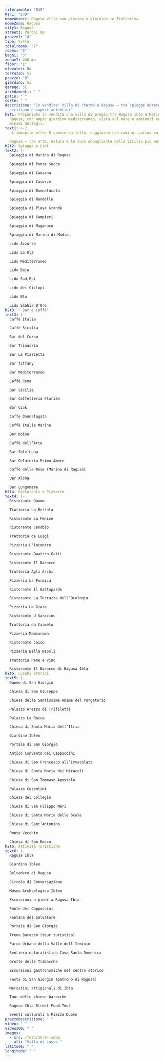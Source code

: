 ```yaml
---
riferimento: "939"
RIF1: "939"
nomeAnunci: Ragusa Villa con piscina e giardino in Trattativa
nomeZona: Ragusa
city1: Ragusa
street1: Peroni 88
prezzo1: "0"
tipo: Villa
totalrooms: "7"
rooms: "6"
bagni: "3"
zonam2: 480 ma
floor: "1"
elevator: No
terrazzo: Si
prezzo: "0"
giardino: Si
garage: Si
arredamenti: " "
patio: " "
corte: " "
descrizione: "In vendita: Villa di charme a Ragusa – tra spiagge dorate, barocco
  siciliano e sapori autentici"
h2t1: Proponiamo in vendita una villa di pregio tra Ragusa Ibla e Marina di
  Ragusa, con ampio giardino mediterraneo, vista sul mare e ambienti curati nei
  minimi dettagli.
text1: >-2
   L'immobile offre 6 camere da letto, soggiorno con camino, cucina in muratura, terrazze panoramiche, piscina privata e garage.

  Ragusa – tra arte, natura e la luce abbagliante della Sicilia più autentica.
h2t2: Spiagge e Lidi
text2: |-
  Spiaggia di Marina di Ragusa

  Spiaggia di Punta Secca

  Spiaggia di Caucana

  Spiaggia di Casuzze

  Spiaggia di Donnalucata

  Spiaggia di Randello

  Spiaggia di Playa Grande

  Spiaggia di Sampieri

  Spiaggia di Maganuco

  Spiaggia di Marina di Modica

  Lido Azzurro

  Lido La Ola

  Lido Mediterraneo

  Lido Baja

  Lido Sud Est

  Lido dei Ciclopi

  Lido Blu

  Lido Sabbia D’Oro
h2t3: " Bar e Caffè"
text3: |-
  Caffè Italia

  Caffè Sicilia

  Bar del Corso

  Bar Trinacria

  Bar La Piazzetta

  Bar Tiffany

  Bar Mediterraneo

  Caffè Roma

  Bar Sicilia

  Bar Caffetteria Florian

  Bar Ciak

  Caffè Donnafugata

  Caffè Italia Marina

  Bar Koine

  Caffè dell’Arte

  Bar Sole Luna

  Bar Gelateria Primo Amore

  Caffè delle Rose (Marina di Ragusa)

  Bar Aloha

  Bar Lungomare
h2t4: Ristoranti e Pizzerie
text4: |-
  Ristorante Duomo

  Trattoria La Bettola

  Ristorante La Fenice

  Ristorante Cenobio

  Trattoria da Luigi

  Pizzeria L'Incontro

  Ristorante Quattro Gatti

  Ristorante Il Barocco

  Trattoria Agli Archi

  Pizzeria La Formica

  Ristorante Il Gattopardo

  Ristorante La Terrazza dell'Orologio

  Pizzeria La Giara

  Ristorante U Saracinu

  Trattoria da Carmelo

  Pizzeria Mammaroma

  Ristorante Caico

  Pizzeria Bella Napoli

  Trattoria Pane e Vino

  Ristorante Il Barocco di Ragusa Ibla
h2t5: Luoghi Storici
text5: |-
  Duomo di San Giorgio

  Chiesa di San Giuseppe

  Chiesa delle Santissime Anime del Purgatorio

  Palazzo Arezzo di Trifiletti

  Palazzo La Rocca

  Chiesa di Santa Maria dell’Itria

  Giardino Ibleo

  Portale di San Giorgio

  Antico Convento dei Cappuccini

  Chiesa di San Francesco all’Immacolata

  Chiesa di Santa Maria dei Miracoli

  Chiesa di San Tommaso Apostolo

  Palazzo Cosentini

  Chiesa del Collegio

  Chiesa di San Filippo Neri

  Chiesa di Santa Maria delle Scale

  Chiesa di Sant’Antonino

  Ponte Vecchio

  Chiesa di San Rocco
h2t6: Attività Turistiche
text6: |-
  Ragusa Ibla

  Giardino Ibleo

  Belvedere di Ragusa

  Circolo di Conversazione

  Museo Archeologico Ibleo

  Escursioni a piedi a Ragusa Ibla

  Ponte dei Cappuccini

  Fontana del Salvatore

  Portale di San Giorgio

  Treno Barocco (tour turistico)

  Parco Urbano della Valle dell’Irminio

  Sentiero naturalistico Cava Santa Domenica

  Grotte delle Trabacche

  Escursioni gastronomiche nel centro storico

  Festa di San Giorgio (patrono di Ragusa)

  Mercatini artigianali di Ibla

  Tour delle chiese barocche

  Ragusa Ibla Street Food Tour

  Eventi culturali a Piazza Duomo
prezzoDescrizione: " "
video: " "
video360: " "
images:
  - src: /foto/15-6-.webp
    alt: "Villa di Lusso "
latitude: " "
longitude: " "
---
```

